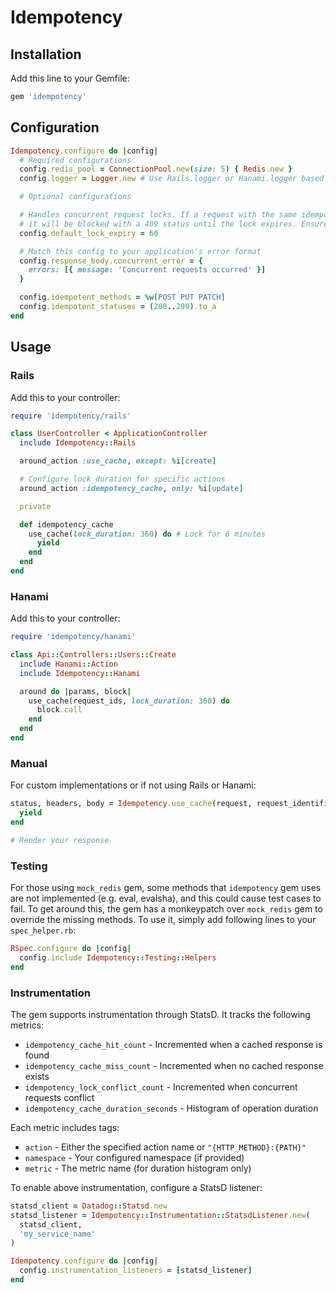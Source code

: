 # Idempotency

## Installation

Add this line to your Gemfile:

```ruby
gem 'idempotency'
```

## Configuration

```ruby
Idempotency.configure do |config|
  # Required configurations
  config.redis_pool = ConnectionPool.new(size: 5) { Redis.new }
  config.logger = Logger.new # Use Rails.logger or Hanami.logger based on your framework

  # Optional configurations

  # Handles concurrent request locks. If a request with the same idempotency key is made before the first one finishes,
  # it will be blocked with a 409 status until the lock expires. Ensure this value is greater than the maximum response time.
  config.default_lock_expiry = 60

  # Match this config to your application's error format
  config.response_body.concurrent_error = {
    errors: [{ message: 'Concurrent requests occurred' }]
  }

  config.idempotent_methods = %w[POST PUT PATCH]
  config.idempotent_statuses = (200..299).to_a
end
```

## Usage

### Rails

Add this to your controller:

```ruby
require 'idempotency/rails'

class UserController < ApplicationController
  include Idempotency::Rails

  around_action :use_cache, except: %i[create]

  # Configure lock_duration for specific actions
  around_action :idempotency_cache, only: %i[update]

  private

  def idempotency_cache
    use_cache(lock_duration: 360) do # Lock for 6 minutes
      yield
    end
  end
end
```

### Hanami

Add this to your controller:

```ruby
require 'idempotency/hanami'

class Api::Controllers::Users::Create
  include Hanami::Action
  include Idempotency::Hanami

  around do |params, block|
    use_cache(request_ids, lock_duration: 360) do
      block.call
    end
  end
end
```

### Manual

For custom implementations or if not using Rails or Hanami:

```ruby
status, headers, body = Idempotency.use_cache(request, request_identifiers, lock_duration: 60) do
  yield
end

# Render your response
```

### Testing

For those using `mock_redis` gem, some methods that `idempotency` gem uses are not implemented (e.g. eval, evalsha), and this could cause test cases to fail. To get around this, the gem has a monkeypatch over `mock_redis` gem to override the missing methods. To use it, simply add following lines to your `spec_helper.rb`:

```ruby
RSpec.configure do |config|
  config.include Idempotency::Testing::Helpers
end
```

### Instrumentation

The gem supports instrumentation through StatsD. It tracks the following metrics:

- `idempotency_cache_hit_count` - Incremented when a cached response is found
- `idempotency_cache_miss_count` - Incremented when no cached response exists
- `idempotency_lock_conflict_count` - Incremented when concurrent requests conflict
- `idempotency_cache_duration_seconds` - Histogram of operation duration

Each metric includes tags:
- `action` - Either the specified action name or `"{HTTP_METHOD}:{PATH}"`
- `namespace` - Your configured namespace (if provided)
- `metric` - The metric name (for duration histogram only)

To enable above instrumentation, configure a StatsD listener:

```ruby
statsd_client = Datadog::Statsd.new
statsd_listener = Idempotency::Instrumentation::StatsdListener.new(
  statsd_client,
  'my_service_name'
)

Idempotency.configure do |config|
  config.instrumentation_listeners = [statsd_listener]
end
```

